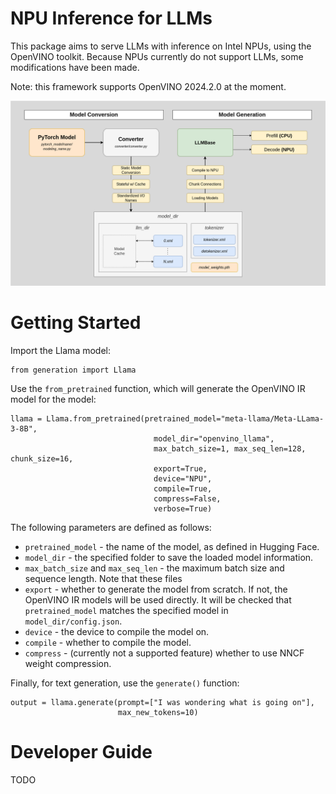 # NPU Inference for LLMs
This package aims to serve LLMs with inference on Intel NPUs, using the
OpenVINO toolkit. Because NPUs currently do not support LLMs, some modifications
have been made.

Note: this framework supports OpenVINO 2024.2.0 at the moment.

![NITRO Workflow](assets/readme-diagram.png)

# Getting Started

Import the Llama model:
```
from generation import Llama
```
Use the `from_pretrained` function, which will generate the OpenVINO IR model for the model:
```
llama = Llama.from_pretrained(pretrained_model="meta-llama/Meta-LLama-3-8B",
                                model_dir="openvino_llama",
                                max_batch_size=1, max_seq_len=128, chunk_size=16,
                                export=True,
                                device="NPU",
                                compile=True,
                                compress=False,
                                verbose=True)
```
The following parameters are defined as follows:
* `pretrained_model` - the name of the model, as defined in Hugging Face.
* `model_dir` - the specified folder to save the loaded model information.
* `max_batch_size` and `max_seq_len` - the maximum batch size and sequence length. Note that these files
* `export` - whether to generate the model from scratch. If not, the OpenVINO IR models will be used directly. It will be checked that `pretrained_model` matches the specified model in `model_dir/config.json`.
* `device` - the device to compile the model on.
* `compile` - whether to compile the model.
* `compress` - (currently not a supported feature) whether to use NNCF weight compression.

Finally, for text generation, use the `generate()` function:
```
output = llama.generate(prompt=["I was wondering what is going on"],
                        max_new_tokens=10)
```

# Developer Guide

TODO
